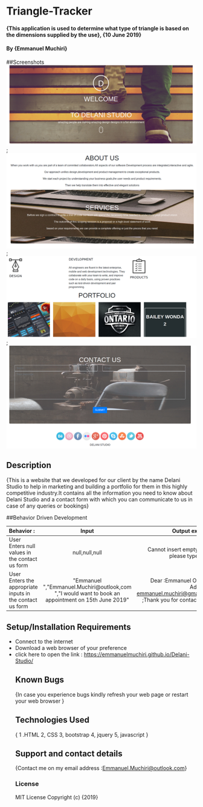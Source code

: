 # Triangle-Tracker

#### {This application is used to determine what type of triangle is based on the dimensions supplied by the use}, {10 June 2019}

#### By **{Emmanuel Muchiri}**

##Screenshots
![homepage](images/Screenshots/homepage.png);
![About Us](images/Screenshots/page2.png);
![Portfolio](images/Screenshots/page3.png);
![Contact Us](images/Screenshots/contactus.png)

## Description

{This is a website that we developed for our client by the name Delani Studio to help in marketing and building a portfolio for them in this highly competitive industry.It contains all the information you need to know about Delani Studio and a contact form with which you can communicate to us in case of any queries or bookings}

##Behavior Driven Development

| Behavior :      | Input | Output example |
| :--- |    :----: |  ---: |
| User Enters null values in the contact us form| null,null,null|Cannot insert empty fields please type again |
| User Enters the appropriate inputs in the contact us form| "Emmanuel ","Emmanuel.Muchiri@outlook,com ","I would want to book an appointment on 15th June 2019"| Dear :Emmanuel Of Email Address : emmanuel.muchiri@gmail.com ;Thank you for contacting us|


## Setup/Installation Requirements

-   Connect to the internet
-   Download a web browser of your preference
-   click here to open the link : <https://emmanuelmuchiri.github.io/Delani-Studio/>
    ## Known Bugs
    {In case you experience bugs kindly refresh your web page or restart your web browser }
    ## Technologies Used
    { 1 .HTML
      2, CSS
      3, bootstrap
      4, jquery
      5, javascript
    }
    ## Support and contact details
    {Contact me on my email address :Emmanuel.Muchiri@outlook.com}
    ### License
    MIT License
    Copyright (c) {2019}
